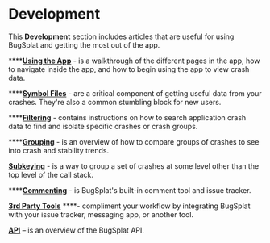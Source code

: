 # Development

This **Development** section includes articles that are useful for using BugSplat and getting the most out of the app.  

\*\*\*\*[**Using the App**](using-the-app.md) - is a walkthrough of the different pages in the app, how to navigate inside the app, and how to begin using the app to view crash data.  

\*\*\*\*[**Symbol Files**](working-with-symbol-files/) - are a critical component of getting useful data from your crashes.  They're also a common stumbling block for new users.

\*\*\*\*[**Filtering**](search-filtering.md) - contains instructions on how to search application crash data to find and isolate specific crashes or crash groups.

\*\*\*\*[**Grouping**](grouping.md) - is an overview of how to compare groups of crashes to see into crash and stability trends. 

[**Subkeying**](using-subkeying-to-find-difficult-crashes.md) - is a way to group a set of crashes at some level other than the top level of the call stack.

\*\*\*\*[**Commenting**](commenting.md) - is BugSplat's built-in comment tool and issue tracker.

[**3rd Party Tools**](integrating-with-tools/) ****- compliment your workflow by integrating BugSplat with your issue tracker, messaging app, or another tool.

[**API**](web-services/) – is an overview of the BugSplat API.



